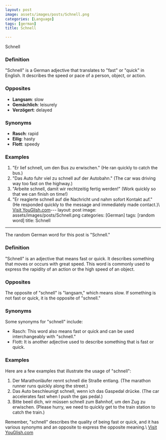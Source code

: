 ```yaml
---
layout: post
image: assets/images/posts/Schnell.png
categories: [Language]
tags: [german]
title: Schnell

---
```


Schnell

### Definition

"Schnell" is a German adjective that translates to "fast" or "quick" in English. It describes the speed or pace of a person, object, or action.

### Opposites

- **Langsam**: slow
- **Gemächlich**: leisurely
- **Verzögert**: delayed

### Synonyms

- **Rasch**: rapid
- **Eilig**: hasty
- **Flott**: speedy

### Examples

1. "Er lief schnell, um den Bus zu erwischen." (He ran quickly to catch the bus.)
2. "Das Auto fuhr viel zu schnell auf der Autobahn." (The car was driving way too fast on the highway.)
3. "Arbeite schnell, damit wir rechtzeitig fertig werden!" (Work quickly so that we can finish on time!)
4. "Er reagierte schnell auf die Nachricht und nahm sofort Kontakt auf." (He responded quickly to the message and immediately made contact.)\ <a id="yg-widget-0" class="youglish-widget" data-query="Schnell" data-lang="german" data-components="8412" data-auto-start="0" data-bkg-color="theme_light" data-title="How%20to%20pronounce%20Schnell%20in%20German"  rel="nofollow" href="https://youglish.com">Visit YouGlish.com</a><script async src="https://youglish.com/public/emb/widget.js" charset="utf-8"></script>---
layout: post
image: assets/images/posts/Schnell.png
categories: [German]
tags: [random word]
title: Schnell
---

The random German word for this post is "Schnell."

### Definition

"Schnell" is an adjective that means fast or quick. It describes something that moves or occurs with great speed. This word is commonly used to express the rapidity of an action or the high speed of an object.

### Opposites

The opposite of "schnell" is "langsam," which means slow. If something is not fast or quick, it is the opposite of "schnell."

### Synonyms

Some synonyms for "schnell" include:

- Rasch: This word also means fast or quick and can be used interchangeably with "schnell."
- Flott: It is another adjective used to describe something that is fast or quick.

### Examples

Here are a few examples that illustrate the usage of "schnell":

1. Der Marathonläufer rennt schnell die Straße entlang. (The marathon runner runs quickly along the street.)
2. Das Auto beschleunigt schnell, wenn ich das Gaspedal drücke. (The car accelerates fast when I push the gas pedal.)
3. Bitte beeil dich, wir müssen schnell zum Bahnhof, um den Zug zu erwischen. (Please hurry, we need to quickly get to the train station to catch the train.)

Remember, "schnell" describes the quality of being fast or quick, and it has various synonyms and an opposite to express the opposite meaning.\ <a id="yg-widget-0" class="youglish-widget" data-query="Schnell" data-lang="german" data-components="8412" data-auto-start="0" data-bkg-color="theme_light" data-title="How%20to%20pronounce%20Schnell%20in%20German"  rel="nofollow" href="https://youglish.com">Visit YouGlish.com</a><script async src="https://youglish.com/public/emb/widget.js" charset="utf-8"></script>